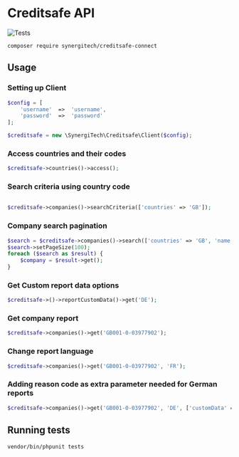 # Creditsafe API

![Tests](https://github.com/SynergiTech/creditsafe-connect/workflows/Tests/badge.svg)

```
composer require synergitech/creditsafe-connect
```

## Usage

### Setting up Client
```php
$config = [
    'username'  =>  'username',
    'password'  =>  'password'
];

$creditsafe = new \SynergiTech\Creditsafe\Client($config);
```

### Access countries and their codes
```php
$creditsafe->countries()->access();
```

### Search criteria using country code
```php

$creditsafe->companies()->searchCriteria(['countries' => 'GB']);

```

### Company search pagination
```php
$search = $creditsafe->companies()->search(['countries' => 'GB', 'name' => 'GOOGLE UK LIMITED']);
$search->setPageSize(100);
foreach ($search as $result) {
    $company = $result->get();
}
```

### Get Custom report data options
```php
$creditsafe->()->reportCustomData()->get('DE');
```

### Get company report
```php
$creditsafe->companies()->get('GB001-0-03977902');
```

### Change report language
```php
$creditsafe->companies()->get('GB001-0-03977902', 'FR');
```

### Adding reason code as extra parameter needed for German reports
```php
$creditsafe->companies()->get('GB001-0-03977902', 'DE', ['customData' => 'de_reason_code::1']);
```

## Running tests
```
vendor/bin/phpunit tests
```
